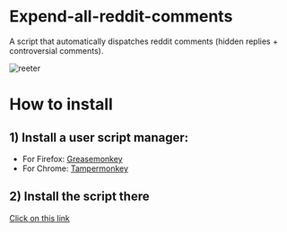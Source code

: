 # Expend-all-reddit-comments
A script that automatically dispatches reddit comments (hidden replies + controversial comments).

![reeter](https://github.com/user-attachments/assets/189f2c49-5299-4a55-8e62-7f6f9236e31d)

# How to install
## 1) Install a user script manager:
   - For Firefox: [Greasemonkey](https://addons.mozilla.org/fr/firefox/addon/greasemonkey/)
   - For Chrome: [Tampermonkey](https://chromewebstore.google.com/detail/tampermonkey/dhdgffkkebhmkfjojejmpbldmpobfkfo?hl=fr)


## 2) Install the script there
[Click on this link](https://github.com/BadisG/Youtube-comment-like-threshold/raw/main/main.user.js)
